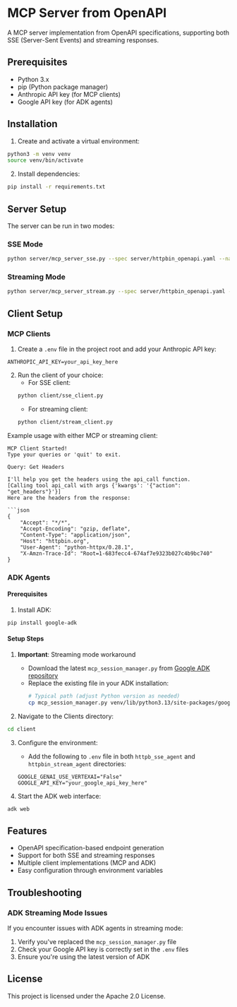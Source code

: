 # MCP Server from OpenAPI

A MCP server implementation from OpenAPI specifications, supporting both SSE (Server-Sent Events) and streaming responses.

## Prerequisites

- Python 3.x
- pip (Python package manager)
- Anthropic API key (for MCP clients)
- Google API key (for ADK agents)

## Installation

1. Create and activate a virtual environment:
```bash
python3 -m venv venv
source venv/bin/activate
```

2. Install dependencies:
```bash
pip install -r requirements.txt
```

## Server Setup

The server can be run in two modes:

### SSE Mode
```bash
python server/mcp_server_sse.py --spec server/httpbin_openapi.yaml --name httpbin --base-url https://httpbin.org
```

### Streaming Mode
```bash
python server/mcp_server_stream.py --spec server/httpbin_openapi.yaml --name httpbin --base-url https://httpbin.org
```

## Client Setup

### MCP Clients

1. Create a `.env` file in the project root and add your Anthropic API key:
```
ANTHROPIC_API_KEY=your_api_key_here
```

2. Run the client of your choice:
   - For SSE client:
   ```bash
   python client/sse_client.py
   ```
   - For streaming client:
   ```bash
   python client/stream_client.py
   ```

Example usage with either MCP or streaming client:
```
MCP Client Started!
Type your queries or 'quit' to exit.

Query: Get Headers

I'll help you get the headers using the api_call function.
[Calling tool api_call with args {'kwargs': '{"action": "get_headers"}'}]
Here are the headers from the response:

```json
{
    "Accept": "*/*",
    "Accept-Encoding": "gzip, deflate",
    "Content-Type": "application/json",
    "Host": "httpbin.org",
    "User-Agent": "python-httpx/0.28.1",
    "X-Amzn-Trace-Id": "Root=1-683fecc4-674af7e9323b027c4b9bc740"
}
```

### ADK Agents

#### Prerequisites
1. Install ADK:
```bash
pip install google-adk
```

#### Setup Steps
1. **Important**: Streaming mode workaround
   - Download the latest `mcp_session_manager.py` from [Google ADK repository](https://github.com/google/adk-python/blob/main/src/google/adk/tools/mcp_tool/mcp_session_manager.py)
   - Replace the existing file in your ADK installation:
     ```bash
     # Typical path (adjust Python version as needed)
     cp mcp_session_manager.py venv/lib/python3.13/site-packages/google/adk/tools/mcp_tool/
     ```

2. Navigate to the Clients directory:
```bash
cd client
```

3. Configure the environment:
   - Add the following to `.env` file in both `httpb_sse_agent` and `httpbin_stream_agent` directories:
   ```
   GOOGLE_GENAI_USE_VERTEXAI="False"
   GOOGLE_API_KEY="your_google_api_key_here"
   ```

4. Start the ADK web interface:
```bash
adk web
```

## Features

- OpenAPI specification-based endpoint generation
- Support for both SSE and streaming responses
- Multiple client implementations (MCP and ADK)
- Easy configuration through environment variables

## Troubleshooting

### ADK Streaming Mode Issues
If you encounter issues with ADK agents in streaming mode:
1. Verify you've replaced the `mcp_session_manager.py` file
2. Check your Google API key is correctly set in the `.env` files
3. Ensure you're using the latest version of ADK

## License

This project is licensed under the Apache 2.0 License.